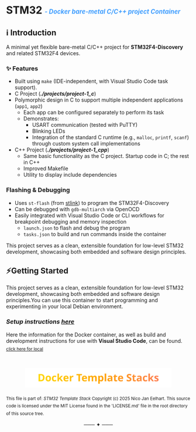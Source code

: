
# STM32 <span style="color: #409EFF; font-size: 0.6em; font-style: italic;"> -  Docker bare-metal C/C++ project Container</span>

## ℹ️ Introduction

A minimal yet flexible bare-metal C/C++ project for **STM32F4-Discovery** and related STM32F4 devices.

### ✨ Features

- Built using `make` (IDE-independent, with Visual Studio Code task support).
- C Project (***./projects/project-1_c***)   
- Polymorphic design in C to support multiple independent applications (`app1`, `app2`)
  - Each app can be configured separately to perform its task
  - Demonstrates:
    - USART communication (tested with PuTTY)
    - Blinking LEDs
    - Integration of the standard C runtime (e.g., `malloc`, `printf`, `scanf`) through custom system call implementations
- C++ Project (***./projects/project-1_cpp***)
  - Same basic functionality as the C project. Startup code in C; the rest in C++
  - Improved Makefile
  - Utility to display include dependencies

### Flashing & Debugging

- Uses `st-flash` (from [stlink](https://github.com/stlink-org/stlink)) to program the STM32F4-Discovery
- Can be debugged with `gdb-multiarch` via OpenOCD
- Easily integrated with Visual Studio Code or CLI workflows for breakpoint debugging and memory inspection
  - `launch.json` to flash and debug the program
  - `tasks.json` to build and run commands inside the container

This project serves as a clean, extensible foundation for low-level STM32 development, showcasing both embedded and software design principles.

## ⚡Getting Started

This project serves as a clean, extensible foundation for low-level STM32 development, showcasing both embedded and software design principles.You can use this container to start programming and experimenting in your local Debian environment.

### *Setup instructions [here](https://nicojane.github.io/STM32F4/Howtos/howto_create_A_dev_container)*

Here the information for the Docker container, as well as build and development instructions for use with **Visual Studio Code**, can be found. <sub> [click here for local](./Howtos/howto_create_a_dev_container)  </sub>

<br>

<p align="center">
  <a href="https://nicojane.github.io/Docker-Template-Stacks-Home/">
    <img src="assets/images/DTSfooter.svg" alt="DTS Template Stacks" width="400" />
  </a>
</p>

<sub> This file is part of:  *STM32 Template Stack*
Copyright (c) 2025 Nico Jan Eelhart. This source code is licensed under the MIT License found in the  'LICENSE.md' file in the root directory of this source tree. 
</sub>

<p align="center">─── ✦ ───</p>